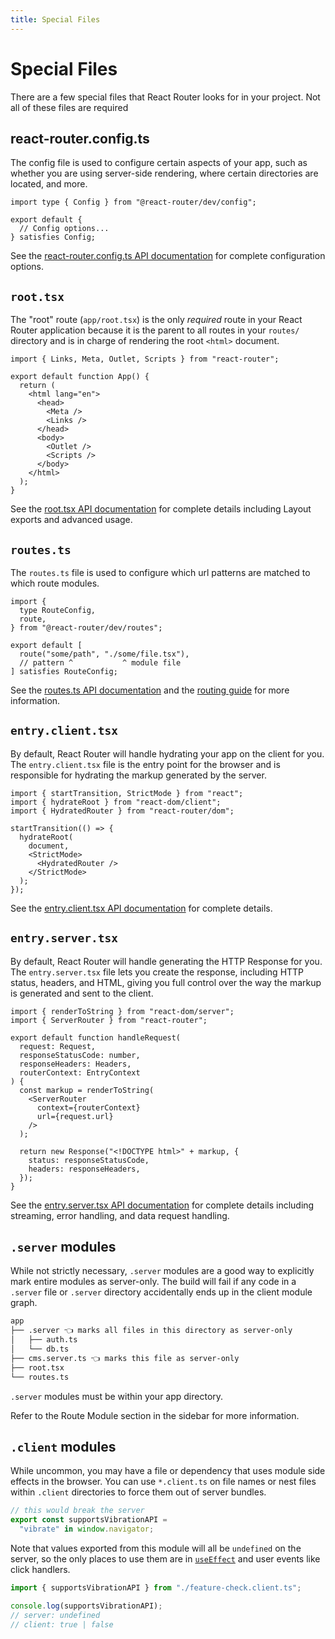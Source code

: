 ```yaml
---
title: Special Files
---
```


# Special Files

There are a few special files that React Router looks for in your project. Not all of these files are required

## react-router.config.ts

The config file is used to configure certain aspects of your app, such as whether you are using server-side rendering, where certain directories are located, and more.

```tsx filename=react-router.config.ts
import type { Config } from "@react-router/dev/config";

export default {
  // Config options...
} satisfies Config;
```

See the [react-router.config.ts API documentation](../api/framework-conventions/react-router.config.ts) for complete configuration options.

## `root.tsx`

The "root" route (`app/root.tsx`) is the only _required_ route in your React Router application because it is the parent to all routes in your `routes/` directory and is in charge of rendering the root `<html>` document.

```tsx filename=app/root.tsx
import { Links, Meta, Outlet, Scripts } from "react-router";

export default function App() {
  return (
    <html lang="en">
      <head>
        <Meta />
        <Links />
      </head>
      <body>
        <Outlet />
        <Scripts />
      </body>
    </html>
  );
}
```

See the [root.tsx API documentation](../api/framework-conventions/root) for complete details including Layout exports and advanced usage.

## `routes.ts`

The `routes.ts` file is used to configure which url patterns are matched to which route modules.

```tsx filename=app/routes.ts
import {
  type RouteConfig,
  route,
} from "@react-router/dev/routes";

export default [
  route("some/path", "./some/file.tsx"),
  // pattern ^           ^ module file
] satisfies RouteConfig;
```

See the [routes.ts API documentation](../api/framework-conventions/routes) and the [routing guide][routing] for more information.

## `entry.client.tsx`

By default, React Router will handle hydrating your app on the client for you. The `entry.client.tsx` file is the entry point for the browser and is responsible for hydrating the markup generated by the server.

```tsx filename=app/entry.client.tsx
import { startTransition, StrictMode } from "react";
import { hydrateRoot } from "react-dom/client";
import { HydratedRouter } from "react-router/dom";

startTransition(() => {
  hydrateRoot(
    document,
    <StrictMode>
      <HydratedRouter />
    </StrictMode>
  );
});
```

See the [entry.client.tsx API documentation](../api/framework-conventions/entry.client) for complete details.

## `entry.server.tsx`

By default, React Router will handle generating the HTTP Response for you. The `entry.server.tsx` file lets you create the response, including HTTP status, headers, and HTML, giving you full control over the way the markup is generated and sent to the client.

```tsx filename=app/entry.server.tsx
import { renderToString } from "react-dom/server";
import { ServerRouter } from "react-router";

export default function handleRequest(
  request: Request,
  responseStatusCode: number,
  responseHeaders: Headers,
  routerContext: EntryContext
) {
  const markup = renderToString(
    <ServerRouter
      context={routerContext}
      url={request.url}
    />
  );

  return new Response("<!DOCTYPE html>" + markup, {
    status: responseStatusCode,
    headers: responseHeaders,
  });
}
```

See the [entry.server.tsx API documentation](../api/framework-conventions/entry.server) for complete details including streaming, error handling, and data request handling.

## `.server` modules

While not strictly necessary, `.server` modules are a good way to explicitly mark entire modules as server-only.
The build will fail if any code in a `.server` file or `.server` directory accidentally ends up in the client module graph.

```txt
app
├── .server 👈 marks all files in this directory as server-only
│   ├── auth.ts
│   └── db.ts
├── cms.server.ts 👈 marks this file as server-only
├── root.tsx
└── routes.ts
```

`.server` modules must be within your app directory.

Refer to the Route Module section in the sidebar for more information.

## `.client` modules

While uncommon, you may have a file or dependency that uses module side effects in the browser. You can use `*.client.ts` on file names or nest files within `.client` directories to force them out of server bundles.

```ts filename=feature-check.client.ts
// this would break the server
export const supportsVibrationAPI =
  "vibrate" in window.navigator;
```

Note that values exported from this module will all be `undefined` on the server, so the only places to use them are in [`useEffect`][use_effect] and user events like click handlers.

```ts
import { supportsVibrationAPI } from "./feature-check.client.ts";

console.log(supportsVibrationAPI);
// server: undefined
// client: true | false
```

[routing]: ../start/framework/routing
[use_effect]: https://react.dev/reference/react/useEffect
